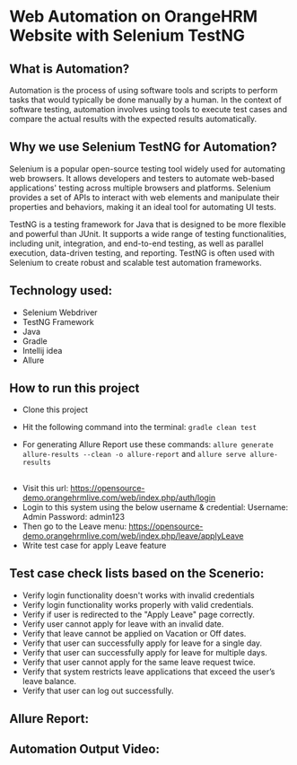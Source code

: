 # Web Automation on OrangeHRM Website with Selenium TestNG

## What is Automation?

Automation is the process of using software tools and scripts to perform tasks that would typically be done manually by a human. In the context of software testing, automation involves using tools to execute test cases and compare the actual results with the expected results automatically.

## Why we use Selenium TestNG for Automation?

Selenium is a popular open-source testing tool widely used for automating web browsers. It allows developers and testers to automate web-based applications' testing across multiple browsers and platforms. Selenium provides a set of APIs to interact with web elements and manipulate their properties and behaviors, making it an ideal tool for automating UI tests.

TestNG is a testing framework for Java that is designed to be more flexible and powerful than JUnit. It supports a wide range of testing functionalities, including unit, integration, and end-to-end testing, as well as parallel execution, data-driven testing, and reporting. TestNG is often used with Selenium to create robust and scalable test automation frameworks.

## Technology used:
- Selenium Webdriver
- TestNG Framework
- Java
- Gradle
- Intellij idea
- Allure

## How to run this project

- Clone this project
- Hit the following command into the terminal:
 ```gradle clean test```
 
- For generating Allure Report use these commands:
```allure generate allure-results --clean -o allure-report``` and
```allure serve allure-results```
##
- Visit this url: https://opensource-demo.orangehrmlive.com/web/index.php/auth/login
- Login to this system using the below username & credential:
Username: Admin
Password: admin123
- Then go to the Leave menu: https://opensource-demo.orangehrmlive.com/web/index.php/leave/applyLeave
- Write test case for apply Leave feature

## Test case check lists based on the Scenerio:

- Verify login functionality doesn't works with invalid credentials
- Verify login functionality works properly with valid credentials.
- Verify if user is redirected to the "Apply Leave" page correctly.
- Verify user cannot apply for leave with an invalid date.
- Verify that leave cannot be applied on Vacation or Off dates.
- Verify that user can successfully apply for leave for a single day.
- Verify that user can successfully apply for leave for multiple days.
- Verify that user cannot apply for the same leave request twice.
- Verify that system restricts leave applications that exceed the user’s leave balance.
- Verify that user can log out successfully. 
 

## Allure Report:



## Automation Output Video:




